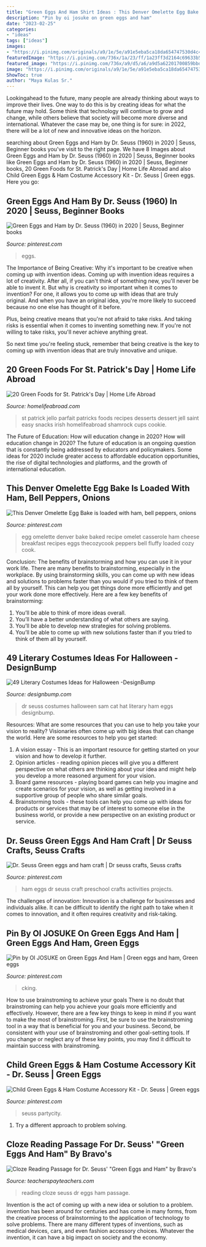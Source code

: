 ```yaml
---
title: "Green Eggs And Ham Shirt Ideas : This Denver Omelette Egg Bake Is Loaded With Ham, Bell Peppers, Onions"
description: "Pin by oi josuke on green eggs and ham"
date: "2023-02-25"
categories:
- "ideas"
tags: ["ideas"]
images:
- "https://i.pinimg.com/originals/a9/1e/5e/a91e5eba5ca18da654747530d4c4a271.jpg"
featuredImage: "https://i.pinimg.com/736x/1a/23/ff/1a23ff3d2164c69633b57eda0683217d.jpg"
featured_image: "https://i.pinimg.com/736x/a9/d5/a6/a9d5a62201700859bbd509ba097e15d0.jpg"
image: "https://i.pinimg.com/originals/a9/1e/5e/a91e5eba5ca18da654747530d4c4a271.jpg"
ShowToc: true
author: "Maya Kulas Sr."
---
```



Lookingahead to the future, many people are already thinking about ways to improve their lives. One way to do this is by creating ideas for what the future may hold. Some think that technology will continue to grow and change, while others believe that society will become more diverse and international. Whatever the case may be, one thing is for sure: in 2022, there will be a lot of new and innovative ideas on the horizon.

	

		
searching about Green Eggs and Ham by Dr. Seuss (1960) in 2020 | Seuss, Beginner books you've visit to the right page. We have 8 Images about Green Eggs and Ham by Dr. Seuss (1960) in 2020 | Seuss, Beginner books like Green Eggs and Ham by Dr. Seuss (1960) in 2020 | Seuss, Beginner books, 20 Green Foods for St. Patrick&#039;s Day | Home Life Abroad and also Child Green Eggs &amp; Ham Costume Accessory Kit - Dr. Seuss | Green eggs. Here you go:
		
    
## Green Eggs And Ham By Dr. Seuss (1960) In 2020 | Seuss, Beginner Books

<img loading=lazy src="https://i.pinimg.com/736x/a9/d5/a6/a9d5a62201700859bbd509ba097e15d0.jpg" onerror="this.onerror=null;this.src='https://tse4.mm.bing.net/th?id=OIP.GdeTd58eaZ6gxAd-O25vhAHaKJ&amp;pid=15.1';" alt="Green Eggs and Ham by Dr. Seuss (1960) in 2020 | Seuss, Beginner books">

_Source: pinterest.com_

>eggs. 

	

The Importance of Being Creative: Why it's important to be creative when coming up with invention ideas.
Coming up with invention ideas requires a lot of creativity. After all, if you can't think of something new, you'll never be able to invent it.
But why is creativity so important when it comes to invention? For one, it allows you to come up with ideas that are truly original. And when you have an original idea, you're more likely to succeed because no one else has thought of it before.

Plus, being creative means that you're not afraid to take risks. And taking risks is essential when it comes to inventing something new. If you're not willing to take risks, you'll never achieve anything great.

So next time you're feeling stuck, remember that being creative is the key to coming up with invention ideas that are truly innovative and unique.

    
## 20 Green Foods For St. Patrick&#039;s Day | Home Life Abroad

<img loading=lazy src="http://www.homelifeabroad.com/homelifeabroad/uploads/2017/02/St.jpg" onerror="this.onerror=null;this.src='https://tse2.mm.bing.net/th?id=OIP.yv0vQ5D779SCpxB9bX56pgHaKh&amp;pid=15.1';" alt="20 Green Foods for St. Patrick&#039;s Day | Home Life Abroad">

_Source: homelifeabroad.com_

>st patrick jello parfait patricks foods recipes desserts dessert jell saint easy snacks irish homelifeabroad shamrock cups cookie. 

	

The Future of Education: How will education change in 2020?
How will education change in 2020? The future of education is an ongoing question that is constantly being addressed by educators and policymakers. Some ideas for 2020 include greater access to affordable education opportunities, the rise of digital technologies and platforms, and the growth of international education.

    
## This Denver Omelette Egg Bake Is Loaded With Ham, Bell Peppers, Onions

<img loading=lazy src="https://i.pinimg.com/originals/a9/1e/5e/a91e5eba5ca18da654747530d4c4a271.jpg" onerror="this.onerror=null;this.src='https://tse2.mm.bing.net/th?id=OIP.DW9n7-UhaSK_lRGMjigKyQHaLH&amp;pid=15.1';" alt="This Denver Omelette Egg Bake is loaded with ham, bell peppers, onions">

_Source: pinterest.com_

>egg omelette denver bake baked recipe omelet casserole ham cheese breakfast recipes eggs thecozycook peppers bell fluffy loaded cozy cook. 

	

Conclusion: The benefits of brainstorming and how you can use it in your work life.
There are many benefits to brainstorming, especially in the workplace. By using brainstorming skills, you can come up with new ideas and solutions to problems faster than you would if you tried to think of them all by yourself. This can help you get things done more efficiently and get your work done more effectively. Here are a few key benefits of brainstorming:
1. You’ll be able to think of more ideas overall.
2. You’ll have a better understanding of what others are saying.
3. You’ll be able to develop new strategies for solving problems.
4. You’ll be able to come up with new solutions faster than if you tried to think of them all by yourself.

    
## 49 Literary Costumes Ideas For Halloween -DesignBump

<img loading=lazy src="https://cdn.designbump.com/wp-content/uploads/2015/09/enhanced-18485-1443030430-1.jpg" onerror="this.onerror=null;this.src='https://tse4.mm.bing.net/th?id=OIP.8_TmX7H-FROFMsrhEwVnKQHaK6&amp;pid=15.1';" alt="49 Literary Costumes Ideas for Halloween -DesignBump">

_Source: designbump.com_

>dr seuss costumes halloween sam cat hat literary ham eggs designbump. 

	

Resources: What are some resources that you can use to help you take your vision to reality?
Visionaries often come up with big ideas that can change the world. Here are some resources to help you get started: 
1. A vision essay - This is an important resource for getting started on your vision and how to develop it further. 
2. Opinion articles - reading opinion pieces will give you a different perspective on what others are thinking about your idea and might help you develop a more reasoned argument for your vision. 
3. Board game resources - playing board games can help you imagine and create scenarios for your vision, as well as getting involved in a supportive group of people who share similar goals. 
4. Brainstorming tools - these tools can help you come up with ideas for products or services that may be of interest to someone else in the business world, or provide a new perspective on an existing product or service.

    
## Dr. Seuss Green Eggs And Ham Craft | Dr Seuss Crafts, Seuss Crafts

<img loading=lazy src="https://i.pinimg.com/736x/f0/19/a0/f019a03c6c6396cf2e0629a5e3e5cb92--green-eggs-and-ham-hams.jpg" onerror="this.onerror=null;this.src='https://tse3.mm.bing.net/th?id=OIP.cT2E3d-bT6TZeusXWLh5sAHaJ3&amp;pid=15.1';" alt="Dr. Seuss Green eggs and ham craft | Dr seuss crafts, Seuss crafts">

_Source: pinterest.com_

>ham eggs dr seuss craft preschool crafts activities projects. 

	

The challenges of innovation:
Innovation is a challenge for businesses and individuals alike. It can be difficult to identify the right path to take when it comes to innovation, and it often requires creativity and risk-taking.

    
## Pin By OI JOSUKE On Green Eggs And Ham | Green Eggs And Ham, Green Eggs

<img loading=lazy src="https://i.pinimg.com/736x/cb/22/26/cb22265019e4eb60dc9e6b389568f5dc.jpg" onerror="this.onerror=null;this.src='https://tse1.mm.bing.net/th?id=OIP._9W43HGjCBCsrRfkLiTvwwHaLx&amp;pid=15.1';" alt="Pin by OI JOSUKE on Green Eggs And Ham | Green eggs and ham, Green eggs">

_Source: pinterest.com_

>cking. 

	

How to use brainstroming to achieve your goals
There is no doubt that brainstroming can help you achieve your goals more efficiently and effectively. However, there are a few key things to keep in mind if you want to make the most of brainstroming. First, be sure to use the brainstroming tool in a way that is beneficial for you and your business. Second, be consistent with your use of brainstroming and other goal-setting tools. If you change or neglect any of these key points, you may find it difficult to maintain success with brainstroming.

    
## Child Green Eggs &amp; Ham Costume Accessory Kit - Dr. Seuss | Green Eggs

<img loading=lazy src="https://i.pinimg.com/736x/1a/23/ff/1a23ff3d2164c69633b57eda0683217d.jpg" onerror="this.onerror=null;this.src='https://tse3.mm.bing.net/th?id=OIP.uBJAzswUnkh_ppCzpum7KgHaHa&amp;pid=15.1';" alt="Child Green Eggs &amp; Ham Costume Accessory Kit - Dr. Seuss | Green eggs">

_Source: pinterest.com_

>seuss partycity. 

	

1. Try a different approach to problem solving.

    
## Cloze Reading Passage For Dr. Seuss&#039; &quot;Green Eggs And Ham&quot; By Bravo&#039;s

<img loading=lazy src="https://ecdn.teacherspayteachers.com/thumbitem/Cloze-Reading-Passage-for-Dr-Seuss-Green-Eggs-and-Ham--3204050-1519007977/original-3204050-2.jpg" onerror="this.onerror=null;this.src='https://tse4.mm.bing.net/th?id=OIP.opWeQ2WogU4Gc2cF21RLtwAAAA&amp;pid=15.1';" alt="Cloze Reading Passage for Dr. Seuss&#039; &quot;Green Eggs and Ham&quot; by Bravo&#039;s">

_Source: teacherspayteachers.com_

>reading cloze seuss dr eggs ham passage. 

	

Invention is the act of coming up with a new idea or solution to a problem. invention has been around for centuries and has come in many forms, from the creative process of brainstorming to the application of technology to solve problems. There are many different types of inventions, such as medical devices, cars, and even fashion accessory choices. Whatever the invention, it can have a big impact on society and the economy.

